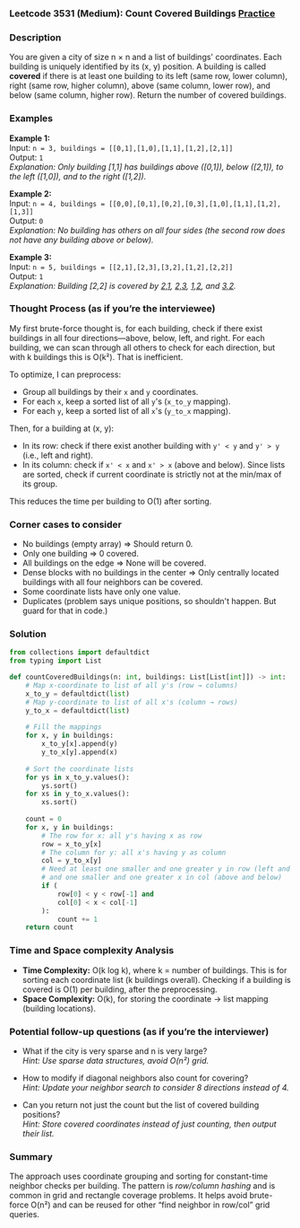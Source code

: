 ### Leetcode 3531 (Medium): Count Covered Buildings [Practice](https://leetcode.com/problems/count-covered-buildings)

### Description  
You are given a city of size n × n and a list of buildings' coordinates. Each building is uniquely identified by its (x, y) position. A building is called **covered** if there is at least one building to its left (same row, lower column), right (same row, higher column), above (same column, lower row), and below (same column, higher row). Return the number of covered buildings.

### Examples  

**Example 1:**  
Input: `n = 3, buildings = [[0,1],[1,0],[1,1],[1,2],[2,1]]`  
Output: `1`  
*Explanation: Only building [1,1] has buildings above ([0,1]), below ([2,1]), to the left ([1,0]), and to the right ([1,2]).*

**Example 2:**  
Input: `n = 4, buildings = [[0,0],[0,1],[0,2],[0,3],[1,0],[1,1],[1,2],[1,3]]`  
Output: `0`  
*Explanation: No building has others on all four sides (the second row does not have any building above or below).*

**Example 3:**  
Input: `n = 5, buildings = [[2,1],[2,3],[3,2],[1,2],[2,2]]`  
Output: `1`  
*Explanation: Building [2,2] is covered by [2,1](left), [2,3](right), [1,2](above), and [3,2](below).*

### Thought Process (as if you’re the interviewee)  
My first brute-force thought is, for each building, check if there exist buildings in all four directions—above, below, left, and right. For each building, we can scan through all others to check for each direction, but with k buildings this is O(k²). That is inefficient.

To optimize, I can preprocess:
- Group all buildings by their `x` and `y` coordinates.
- For each `x`, keep a sorted list of all `y`'s (`x_to_y` mapping).
- For each `y`, keep a sorted list of all `x`'s (`y_to_x` mapping).

Then, for a building at (x, y):
- In its row: check if there exist another building with `y' < y` and `y' > y` (i.e., left and right).
- In its column: check if `x' < x` and `x' > x` (above and below).
Since lists are sorted, check if current coordinate is strictly not at the min/max of its group.

This reduces the time per building to O(1) after sorting.

### Corner cases to consider  
- No buildings (empty array) ⇒ Should return 0.
- Only one building ⇒ 0 covered.
- All buildings on the edge ⇒ None will be covered.
- Dense blocks with no buildings in the center ⇒ Only centrally located buildings with all four neighbors can be covered.
- Some coordinate lists have only one value.
- Duplicates (problem says unique positions, so shouldn't happen. But guard for that in code.)

### Solution

```python
from collections import defaultdict
from typing import List

def countCoveredBuildings(n: int, buildings: List[List[int]]) -> int:
    # Map x-coordinate to list of all y's (row → columns)
    x_to_y = defaultdict(list)
    # Map y-coordinate to list of all x's (column → rows)
    y_to_x = defaultdict(list)
    
    # Fill the mappings
    for x, y in buildings:
        x_to_y[x].append(y)
        y_to_x[y].append(x)
    
    # Sort the coordinate lists
    for ys in x_to_y.values():
        ys.sort()
    for xs in y_to_x.values():
        xs.sort()
    
    count = 0
    for x, y in buildings:
        # The row for x: all y's having x as row
        row = x_to_y[x]
        # The column for y: all x's having y as column
        col = y_to_x[y]
        # Need at least one smaller and one greater y in row (left and right)
        # and one smaller and one greater x in col (above and below)
        if (
            row[0] < y < row[-1] and
            col[0] < x < col[-1]
        ):
            count += 1
    return count
```

### Time and Space complexity Analysis  

- **Time Complexity:** O(k log k), where k = number of buildings. This is for sorting each coordinate list (k buildings overall). Checking if a building is covered is O(1) per building, after the preprocessing.
- **Space Complexity:** O(k), for storing the coordinate → list mapping (building locations).

### Potential follow-up questions (as if you’re the interviewer)  

- What if the city is very sparse and n is very large?  
  *Hint: Use sparse data structures, avoid O(n²) grid.*

- How to modify if diagonal neighbors also count for covering?  
  *Hint: Update your neighbor search to consider 8 directions instead of 4.*

- Can you return not just the count but the list of covered building positions?  
  *Hint: Store covered coordinates instead of just counting, then output their list.*

### Summary
The approach uses coordinate grouping and sorting for constant-time neighbor checks per building. The pattern is *row/column hashing* and is common in grid and rectangle coverage problems. It helps avoid brute-force O(n²) and can be reused for other “find neighbor in row/col” grid queries.